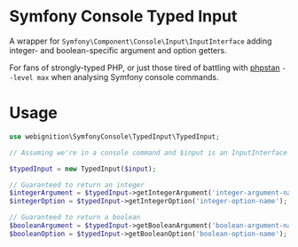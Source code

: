 # Symfony Console Typed Input

A wrapper for `Symfony\Component\Console\Input\InputInterface` adding integer- and boolean-specific
argument and option getters.

For fans of strongly-typed PHP, or just those tired of battling with [phpstan](https://github.com/phpstan/phpstan)
`--level max` when analysing Symfony console commands.

# Usage

```php
use webignition\SymfonyConsole\TypedInput\TypedInput;

// Assuming we're in a console command and $input is an InputInterface instance

$typedInput = new TypedInput($input);

// Guaranteed to return an integer
$integerArgument = $typedInput->getIntegerArgument('integer-argument-name');
$integerOption = $typedInput->getIntegerOption('integer-option-name');

// Guaranteed to return a boolean
$booleanArgument = $typedInput->getBooleanArgument('boolean-argument-name');
$booleanOption = $typedInput->getBooleanOption('boolean-option-name');
